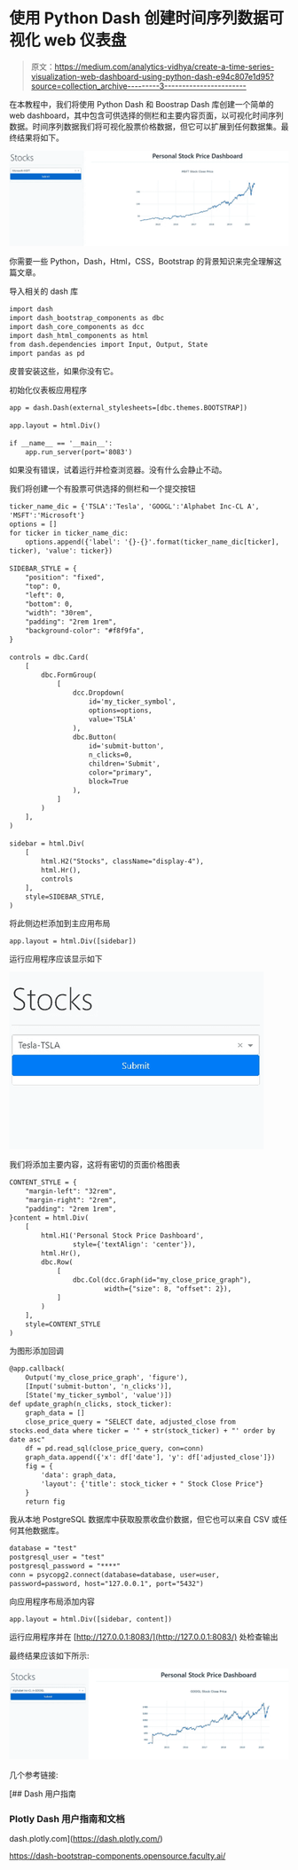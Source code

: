 # 使用 Python Dash 创建时间序列数据可视化 web 仪表盘

> 原文：<https://medium.com/analytics-vidhya/create-a-time-series-visualization-web-dashboard-using-python-dash-e94c807e1d95?source=collection_archive---------3----------------------->

在本教程中，我们将使用 Python Dash 和 Boostrap Dash 库创建一个简单的 web dashboard，其中包含可供选择的侧栏和主要内容页面，以可视化时间序列数据。时间序列数据我们将可视化股票价格数据，但它可以扩展到任何数据集。最终结果将如下。

![](img/c57d942343ebfb33f4472f82aae7b27d.png)

你需要一些 Python，Dash，Html，CSS，Bootstrap 的背景知识来完全理解这篇文章。

导入相关的 dash 库

```
import dash
import dash_bootstrap_components as dbc
import dash_core_components as dcc
import dash_html_components as html
from dash.dependencies import Input, Output, State
import pandas as pd
```

皮普安装这些，如果你没有它。

初始化仪表板应用程序

```
app = dash.Dash(external_stylesheets=[dbc.themes.BOOTSTRAP])

app.layout = html.Div()

if __name__ == '__main__':
    app.run_server(port='8083')
```

如果没有错误，试着运行并检查浏览器。没有什么会静止不动。

我们将创建一个有股票可供选择的侧栏和一个提交按钮

```
ticker_name_dic = {'TSLA':'Tesla', 'GOOGL':'Alphabet Inc-CL A', 'MSFT':'Microsoft'}
options = []
for ticker in ticker_name_dic:
    options.append({'label': '{}-{}'.format(ticker_name_dic[ticker], ticker), 'value': ticker})

SIDEBAR_STYLE = {
    "position": "fixed",
    "top": 0,
    "left": 0,
    "bottom": 0,
    "width": "30rem",
    "padding": "2rem 1rem",
    "background-color": "#f8f9fa",
}

controls = dbc.Card(
    [
        dbc.FormGroup(
            [
                dcc.Dropdown(
                    id='my_ticker_symbol',
                    options=options,
                    value='TSLA'
                ),
                dbc.Button(
                    id='submit-button',
                    n_clicks=0,
                    children='Submit',
                    color="primary",
                    block=True
                ),
            ]
        )
    ],
)

sidebar = html.Div(
    [
        html.H2("Stocks", className="display-4"),
        html.Hr(),
        controls
    ],
    style=SIDEBAR_STYLE,
) 
```

将此侧边栏添加到主应用布局

```
app.layout = html.Div([sidebar])
```

运行应用程序应该显示如下

![](img/3513366f5de3e91faacfc93a8c9bc93f.png)

我们将添加主要内容，这将有密切的页面价格图表

```
CONTENT_STYLE = {
    "margin-left": "32rem",
    "margin-right": "2rem",
    "padding": "2rem 1rem",
}content = html.Div(
    [
        html.H1('Personal Stock Price Dashboard', 
                style={'textAlign': 'center'}),
        html.Hr(),
        dbc.Row(
            [
                dbc.Col(dcc.Graph(id="my_close_price_graph"), 
                        width={"size": 8, "offset": 2}),
            ]
        )
    ],
    style=CONTENT_STYLE
)
```

为图形添加回调

```
@app.callback(
    Output('my_close_price_graph', 'figure'),
    [Input('submit-button', 'n_clicks')],
    [State('my_ticker_symbol', 'value')])
def update_graph(n_clicks, stock_ticker):
    graph_data = []
    close_price_query = "SELECT date, adjusted_close from stocks.eod_data where ticker = '" + str(stock_ticker) + "' order by date asc"
    df = pd.read_sql(close_price_query, con=conn)
    graph_data.append({'x': df['date'], 'y': df['adjusted_close']})
    fig = {
        'data': graph_data,
        'layout': {'title': stock_ticker + " Stock Close Price"}
    }
    return fig
```

我从本地 PostgreSQL 数据库中获取股票收盘价数据，但它也可以来自 CSV 或任何其他数据库。

```
database = "test"
postgresql_user = "test"
postgresql_password = "****"
conn = psycopg2.connect(database=database, user=user, password=password, host="127.0.0.1", port="5432")
```

向应用程序布局添加内容

```
app.layout = html.Div([sidebar, content])
```

运行应用程序并在 [http://127.0.0.1:8083/](http://127.0.0.1:8083/) 处检查输出

最终结果应该如下所示:

![](img/c088d7d91f112d5a3eecba0332e843f9.png)

几个参考链接:

 [## Dash 用户指南

### Plotly Dash 用户指南和文档

dash.plotly.com](https://dash.plotly.com/) 

https://dash-bootstrap-components.opensource.faculty.ai/